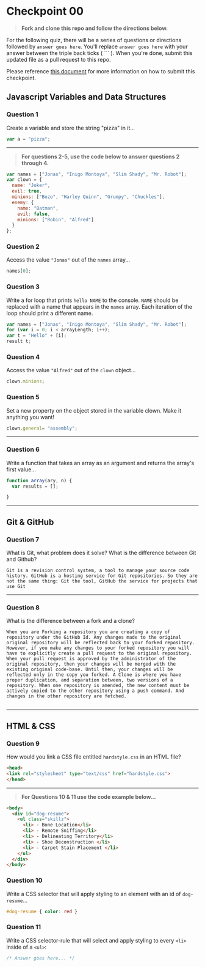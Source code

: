 # Checkpoint 00

> **Fork and clone this repo and follow the directions below.**

For the following quiz, there will be a series of questions or directions followed by `answer goes here`. You'll replace `answer goes here` with your answer between the triple back ticks ( \`\`\` ). When you're done, submit this updated file as a pull request to this repo.

Please reference [this document](https://github.com/ga-dc/wdi16/blob/master/homework-policy.md#the-submission-process) for more information on how to submit this checkpoint.

## Javascript Variables and Data Structures

### Question 1

Create a variable and store the string "pizza" in it...

```js
var a = "pizza";
```

---

>  **For questions 2-5, use the code below to answer questions 2 through 4.**

```js
var names = ["Jonas", "Inigo Montoya", "Slim Shady", "Mr. Robot"];
var clown = {
  name: "Joker",
  evil: true,
  minions: ["Bozo", "Harley Quinn", "Grumpy", "Chuckles"],
  enemy: {
    name: "Batman",
    evil: false,
    minions: ["Robin", "Alfred"]  
  }
};
```

### Question 2

Access the value `"Jonas"` out of the `names` array...

```js
names[0];

```

### Question 3

Write a for loop that prints `hello NAME` to the console. `NAME` should be replaced with a name that appears in the `names` array. Each iteration of the loop should print a different name.

```js
var names = ["Jonas", "Inigo Montoya", "Slim Shady", "Mr. Robot"];
for (var i = 0; i < arrayLength; i++);
var t = "Hello" + [i];
result t;
```

### Question 4

Access the value `"Alfred"` out of the `clown` object...

```js
clown.minions;
```

### Question 5

Set a new property on the object stored in the variable clown. Make it anything you want!

```js
clown.general= "assembly";
```

---

### Question 6
Write a function that takes an array as an argument and returns the array's first value...

```js
function array(ary, n) {
  var results = [];

}

```
---

## Git & GitHub

### Question 7

What is Git, what problem does it solve? What is the difference between Git and Github?

```
Git is a revision control system, a tool to manage your source code history. GitHub is a hosting service for Git repositories. So they are not the same thing: Git the tool, GitHub the service for projects that use Git
```

---

### Question 8

What is the difference between a fork and a clone?

```
When you are Forking a repository you are creating a copy of repository under the GitHub Id. Any changes made to the original original repository will be reflected back to your forked repository. However, if you make any changes to your forked repository you will have to explicitly create a pull request to the original repository. When your pull request is approved by the administrator of the original repository, then your changes will be merged with the existing original code-base. Until then, your changes will be reflected only in the copy you forked. A Clone is where you have proper duplication, and separation between, two versions of a repository. When one repository is amended, the new content must be actively copied to the other repository using a push command. And changes in the other repository are fetched.


```

---

## HTML & CSS

### Question 9

How would you link a CSS file entitled `hardstyle.css` in an HTML file?

```html
<head>
<link rel="stylesheet" type="text/css" href="hardstyle.css">
</head>
```

---

> **For Questions 10 & 11 use the code example below...**

```html
<body>
  <div id="dog-resume">
    <ul class="skillz">
      <li> - Bone Location</li>
      <li> - Remote Sniffing</li>
      <li> - Delineating Territory</li>
      <li> - Shoe Deconstruction </li>
      <li> - Carpet Stain Placement </li>
    </ul>
  </div>
</body>
```

### Question 10

Write a CSS selector that will apply styling to an element with an id of `dog-resume`...


```css
#dog-resume { color: red }
```

### Question 11

Write a CSS selector-rule that will select and apply styling to every `<li>` inside of a `<ul>`:

```css
/* Answer goes here... */
```
